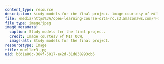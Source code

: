 ```yaml
---
content_type: resource
description: Study models for the final project. Image courtesy of MIT OCW.
file: /media/https%3A/open-learning-course-data-rc.s3.amazonaws.com/4-125b-architecture-studio-building-in-landscapes-fall-2005/b6d1a80c386f5017ee2d31d838993cb5_mueller3.jpg
file_type: image/jpeg
image_metadata:
  caption: Study models for the final project.
  credit: Image courtesy of MIT OCW.
  image-alt: Study models for the final project.
resourcetype: Image
title: mueller3.jpg
uid: b6d1a80c-386f-5017-ee2d-31d838993cb5
---
```

